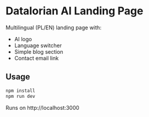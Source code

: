 # Datalorian AI Landing Page

Multilingual (PL/EN) landing page with:
- AI logo
- Language switcher
- Simple blog section
- Contact email link

## Usage

```bash
npm install
npm run dev
```

Runs on http://localhost:3000
